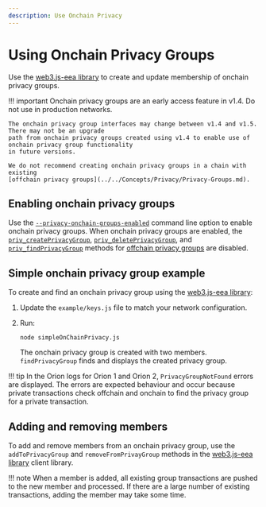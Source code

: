 ```yaml
---
description: Use Onchain Privacy
---
```


# Using Onchain Privacy Groups

Use the [web3.js-eea library](https://github.com/PegaSysEng/web3js-eea) to create and update
membership of onchain privacy groups.

!!! important
    Onchain privacy groups are an early access feature in v1.4. Do not use in production networks.

    The onchain privacy group interfaces may change between v1.4 and v1.5. There may not be an upgrade
    path from onchain privacy groups created using v1.4 to enable use of onchain privacy group functionality
    in future versions.

    We do not recommend creating onchain privacy groups in a chain with existing
    [offchain privacy groups](../../Concepts/Privacy/Privacy-Groups.md).

## Enabling onchain privacy groups

Use the [`--privacy-onchain-groups-enabled`](../../Reference/CLI/CLI-Syntax.md#privacy-onchain-groups-enabled)
command line option to enable onchain privacy groups. When onchain privacy groups are enabled, the
[`priv_createPrivacyGroup`](../../Reference/API-Methods.md#priv_createprivacygroup),
[`priv_deletePrivacyGroup`](../../Reference/API-Methods.md#priv_deleteprivacygroup),
and [`priv_findPrivacyGroup`](../../Reference/API-Methods.md#priv_findprivacygroup) methods for
[offchain privacy groups](../../Concepts/Privacy/Privacy-Groups.md) are disabled.

## Simple onchain privacy group example

To create and find an onchain privacy group using the [web3.js-eea library](https://github.com/PegaSysEng/web3js-eea):

1. Update the `example/keys.js` file to match your network configuration.
1. Run:

    ```
    node simpleOnChainPrivacy.js
    ```

    The onchain privacy group is created with two members. `findPrivacyGroup` finds and displays the
    created privacy group.

!!! tip
    In the Orion logs for Orion 1 and Orion 2, `PrivacyGroupNotFound` errors are displayed. The errors
    are expected behaviour and occur because private transactions check offchain and onchain to find
    the privacy group for a private transaction.

## Adding and removing members

To add and remove members from an onchain privacy group, use the `addToPrivacyGroup` and
`removeFromPrivayGroup` methods in the [web3.js-eea library](https://github.com/PegaSysEng/web3js-eea)
client library.

!!! note
    When a member is added, all existing group transactions are pushed to the new member and processed.
    If there are a large number of existing transactions, adding the member may take some time.
